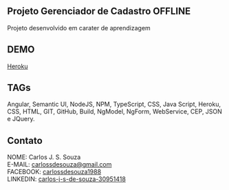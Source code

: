 ## Projeto Gerenciador de Cadastro OFFLINE

Projeto desenvolvido em carater de aprendizagem

## DEMO
[Heroku](https://formularioapp.herokuapp.com/)

## TAGs

Angular, Semantic UI, NodeJS, NPM, TypeScript, CSS, Java Script, Heroku, CSS, HTML, GIT, GitHub,  Build, NgModel, NgForm, WebService, CEP, JSON e JQuery.

## Contato

NOME: Carlos J. S. Souza</br>
E-MAIL: carlossdesouza@gmail.com</br>
FACEBOOK: [carlossdesouza1988](https://www.facebook.com/carlossdesouza1988)</br>
LINKEDIN: [carlos-j-s-de-souza-30951418](https://www.linkedin.com/in/carlos-j-s-de-souza-30951418/)</p>
